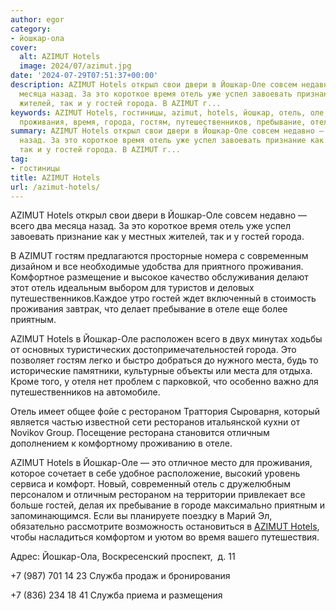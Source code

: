 ```yaml
---
author: egor
category:
- йошкар-ола
cover:
  alt: AZIMUT Hotels
  image: 2024/07/azimut.jpg
date: '2024-07-29T07:51:37+00:00'
description: AZIMUT Hotels открыл свои двери в Йошкар-Оле совсем недавно — всего два
  месяца назад. За это короткое время отель уже успел завоевать признание как у местных
  жителей, так и у гостей города. В AZIMUT г...
keywords: AZIMUT Hotels, гостиницы, azimut, hotels, йошкар, отель, оле, это, гостей,
  проживания, время, города, гостям, путешественников, пребывание, отеле, приятным
summary: AZIMUT Hotels открыл свои двери в Йошкар-Оле совсем недавно — всего два месяца
  назад. За это короткое время отель уже успел завоевать признание как у местных жителей,
  так и у гостей города. В AZIMUT г...
tag:
- гостиницы
title: AZIMUT Hotels
url: /azimut-hotels/
---
```


AZIMUT Hotels открыл свои двери в Йошкар-Оле совсем недавно — всего два месяца назад. За это короткое время отель уже успел завоевать признание как у местных жителей, так и у гостей города.

В AZIMUT гостям предлагаются просторные номера с современным дизайном и все необходимые удобства для приятного проживания. Комфортное размещение и высокое качество обслуживания делают этот отель идеальным выбором для туристов и деловых путешественников.Каждое утро гостей ждет включенный в стоимость проживания завтрак, что делает пребывание в отеле еще более приятным.

AZIMUT Hotels в Йошкар-Оле расположен всего в двух минутах ходьбы от основных туристических достопримечательностей города. Это позволяет гостям легко и быстро добраться до нужного места, будь то исторические памятники, культурные объекты или места для отдыха. Кроме того, у отеля нет проблем с парковкой, что особенно важно для путешественников на автомобиле.

Отель имеет общее фойе с рестораном Траттория Сыроварня, который является частью известной сети ресторанов итальянской кухни от Novikov Group. Посещение ресторана становится отличным дополнением к комфортному проживанию в отеле.

AZIMUT Hotels в Йошкар-Оле — это отличное место для проживания, которое сочетает в себе удобное расположение, высокий уровень сервиса и комфорт. Новый, современный отель с дружелюбным персоналом и отличным рестораном на территории привлекает все больше гостей, делая их пребывание в городе максимально приятным и запоминающимся. Если вы планируете поездку в Марий Эл, обязательно рассмотрите возможность остановиться в [AZIMUT Hotels](https://azimuthotels.com/ru/yoshkar-ola/azimut-hotel-yoshkar-ola), чтобы насладиться комфортом и уютом во время вашего путешествия.

Адрес: Йошкар-Ола, Воскресенский проспект,  д. 11

+7 (987) 701 14 23 Служба продаж и бронирования

+7 (836) 234 18 41 Служба приема и размещения